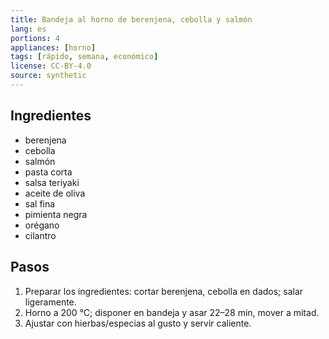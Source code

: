 ```yaml
---
title: Bandeja al horno de berenjena, cebolla y salmón
lang: es
portions: 4
appliances: [horno]
tags: [rápido, semana, económico]
license: CC-BY-4.0
source: synthetic
---
```

## Ingredientes
- berenjena
- cebolla
- salmón
- pasta corta
- salsa teriyaki
- aceite de oliva
- sal fina
- pimienta negra
- orégano
- cilantro

## Pasos
1. Preparar los ingredientes: cortar berenjena, cebolla en dados; salar ligeramente.
2. Horno a 200 °C; disponer en bandeja y asar 22–28 min, mover a mitad.
3. Ajustar con hierbas/especias al gusto y servir caliente.
